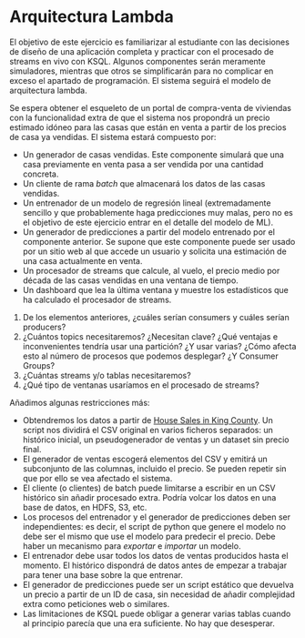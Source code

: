 # Arquitectura Lambda

El objetivo de este ejercicio es familiarizar al estudiante con las decisiones de diseño de una aplicación completa y practicar con el procesado de streams en vivo con KSQL. Algunos componentes serán meramente simuladores, mientras que otros se simplificarán para no complicar en exceso el apartado de programación. El sistema seguirá el modelo de arquitectura lambda.

Se espera obtener el esqueleto de un portal de compra-venta de viviendas con la funcionalidad extra de que el sistema nos propondrá un precio estimado idóneo para las casas que están en venta a partir de los precios de casa ya vendidas. El sistema estará compuesto por:
- Un generador de casas vendidas. Este componente simulará que una casa previamente en venta pasa a ser vendida por una cantidad concreta.
- Un cliente de rama _batch_ que almacenará los datos de las casas vendidas.
- Un entrenador de un modelo de regresión lineal (extremadamente sencillo y que probablemente haga predicciones muy malas, pero no es el objetivo de este ejercicio entrar en el detalle del modelo de ML).
- Un generador de predicciones a partir del modelo entrenado por el componente anterior. Se supone que este componente puede ser usado por un sitio web al que accede un usuario y solicita una estimación de una casa actualmente en venta.
- Un procesador de streams que calcule, al vuelo, el precio medio por década de las casas vendidas en una ventana de tiempo.
- Un dashboard que lea la última ventana y muestre los estadísticos que ha calculado el procesador de streams.

1. De los elementos anteriores, ¿cuáles serían consumers y cuáles serían producers?
2. ¿Cuántos topics necesitaremos? ¿Necesitan clave? ¿Qué ventajas e inconvenientes tendría usar una partición? ¿Y usar varias?  ¿Cómo afecta esto al número de procesos que podemos desplegar? ¿Y Consumer Groups?
3. ¿Cuántas streams y/o tablas necesitaremos?
4. ¿Qué tipo de ventanas usaríamos en el procesado de streams?

Añadimos algunas restricciones más:
- Obtendremos los datos a partir de [House Sales in King County](https://www.kaggle.com/harlfoxem/housesalesprediction). Un script nos dividirá el CSV original en varios ficheros separados: un histórico inicial, un pseudogenerador de ventas y un dataset sin precio final.
- El generador de ventas escogerá elementos del CSV y emitirá un subconjunto de las columnas, incluido el precio. Se pueden repetir sin que por ello se vea afectado el sistema.
- El cliente (o clientes) de batch puede limitarse a escribir en un CSV histórico sin añadir procesado extra. Podría volcar los datos en una base de datos, en HDFS, S3, etc.
- Los procesos del entrenador y el generador de predicciones deben ser independientes: es decir, el script de python que genere el modelo no debe ser el mismo que use el modelo para predecir el precio. Debe haber un mecanismo para _exportar_ e _importar_ un modelo.
- El entrenador debe usar todos los datos de ventas producidos hasta el momento. El histórico dispondrá de datos antes de empezar a trabajar para tener una base sobre la que entrenar.
- El generador de predicciones puede ser un script estático que devuelva un precio a partir de un ID de casa, sin necesidad de añadir complejidad extra como peticiones web o similares.
- Las limitaciones de KSQL puede obligar a generar varias tablas cuando al principio parecía que una era suficiente. No hay que desesperar.
